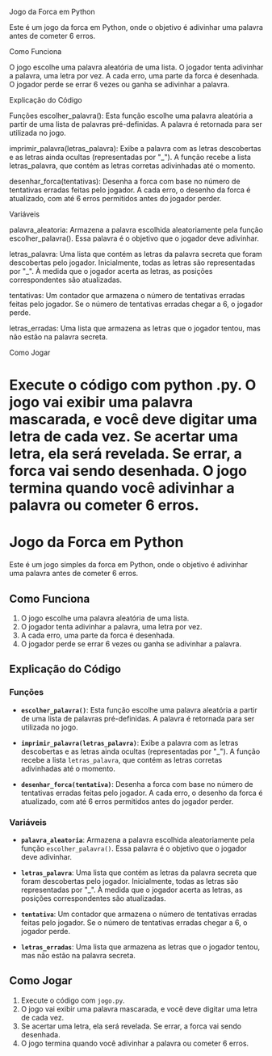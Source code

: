 Jogo da Forca em Python

Este é um jogo da forca em Python, onde o objetivo é adivinhar uma palavra antes de cometer 6 erros.

Como Funciona

O jogo escolhe uma palavra aleatória de uma lista.
O jogador tenta adivinhar a palavra, uma letra por vez.
A cada erro, uma parte da forca é desenhada.
O jogador perde se errar 6 vezes ou ganha se adivinhar a palavra.

Explicação do Código

Funções
escolher_palavra(): Esta função escolhe uma palavra aleatória a partir de uma lista de palavras pré-definidas. A palavra é retornada para ser utilizada no jogo.

imprimir_palavra(letras_palavra): Exibe a palavra com as letras descobertas e as letras ainda ocultas (representadas por "_"). A função recebe a lista letras_palavra, que contém as letras corretas adivinhadas até o momento.

desenhar_forca(tentativas): Desenha a forca com base no número de tentativas erradas feitas pelo jogador. A cada erro, o desenho da forca é atualizado, com até 6 erros permitidos antes do jogador perder.

Variáveis

palavra_aleatoria: Armazena a palavra escolhida aleatoriamente pela função escolher_palavra(). Essa palavra é o objetivo que o jogador deve adivinhar.

letras_palavra: Uma lista que contém as letras da palavra secreta que foram descobertas pelo jogador. Inicialmente, todas as letras são representadas por "_". À medida que o jogador acerta as letras, as posições correspondentes são atualizadas.

tentativas: Um contador que armazena o número de tentativas erradas feitas pelo jogador. Se o número de tentativas erradas chegar a 6, o jogador perde.

letras_erradas: Uma lista que armazena as letras que o jogador tentou, mas não estão na palavra secreta.

Como Jogar

Execute o código com python .py.
O jogo vai exibir uma palavra mascarada, e você deve digitar uma letra de cada vez.
Se acertar uma letra, ela será revelada. Se errar, a forca vai sendo desenhada.
O jogo termina quando você adivinhar a palavra ou cometer 6 erros.
=======
# Jogo da Forca em Python

Este é um jogo simples da forca em Python, onde o objetivo é adivinhar uma palavra antes de cometer 6 erros.

## Como Funciona

1. O jogo escolhe uma palavra aleatória de uma lista.
2. O jogador tenta adivinhar a palavra, uma letra por vez.
3. A cada erro, uma parte da forca é desenhada.
4. O jogador perde se errar 6 vezes ou ganha se adivinhar a palavra.

## Explicação do Código

### Funções

- **`escolher_palavra()`**:
  Esta função escolhe uma palavra aleatória a partir de uma lista de palavras pré-definidas. A palavra é retornada para ser utilizada no jogo.

- **`imprimir_palavra(letras_palavra)`**:
  Exibe a palavra com as letras descobertas e as letras ainda ocultas (representadas por "_"). A função recebe a lista `letras_palavra`, que contém as letras corretas adivinhadas até o momento.

- **`desenhar_forca(tentativa)`**:
  Desenha a forca com base no número de tentativas erradas feitas pelo jogador. A cada erro, o desenho da forca é atualizado, com até 6 erros permitidos antes do jogador perder.

### Variáveis

- **`palavra_aleatoria`**:
  Armazena a palavra escolhida aleatoriamente pela função `escolher_palavra()`. Essa palavra é o objetivo que o jogador deve adivinhar.

- **`letras_palavra`**:
  Uma lista que contém as letras da palavra secreta que foram descobertas pelo jogador. Inicialmente, todas as letras são representadas por "_". À medida que o jogador acerta as letras, as posições correspondentes são atualizadas.

- **`tentativa`**:
  Um contador que armazena o número de tentativas erradas feitas pelo jogador. Se o número de tentativas erradas chegar a 6, o jogador perde.

- **`letras_erradas`**:
  Uma lista que armazena as letras que o jogador tentou, mas não estão na palavra secreta.

## Como Jogar

1. Execute o código com `jogo.py`.
2. O jogo vai exibir uma palavra mascarada, e você deve digitar uma letra de cada vez.
3. Se acertar uma letra, ela será revelada. Se errar, a forca vai sendo desenhada.
4. O jogo termina quando você adivinhar a palavra ou cometer 6 erros.
